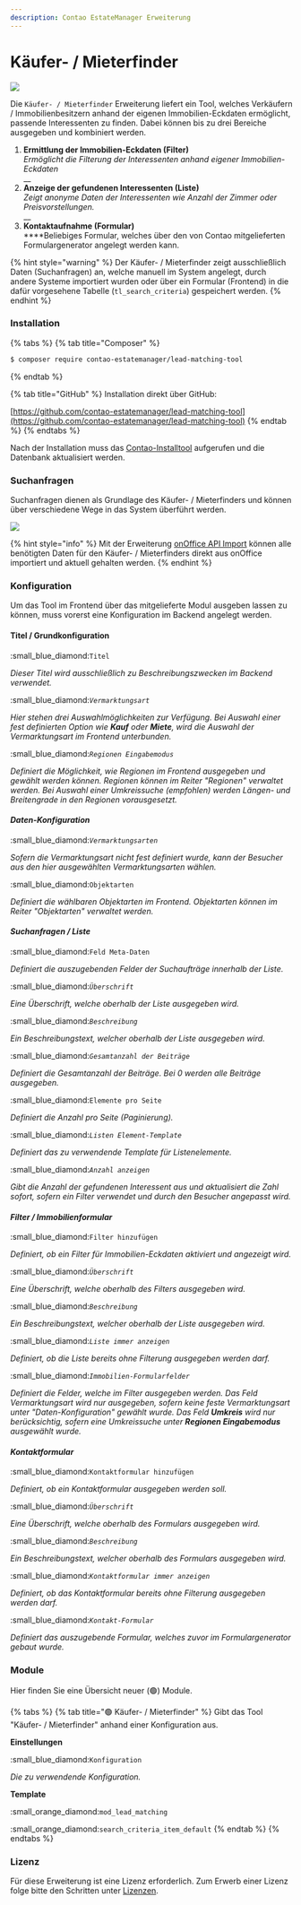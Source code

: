 ```yaml
---
description: Contao EstateManager Erweiterung
---
```


# Käufer- / Mieterfinder

![](../../.gitbook/assets/produktbild\_kaeufer-mieterfinder\_github.jpg)

Die `Käufer- / Mieterfinder` Erweiterung liefert ein Tool, welches Verkäufern / Immobilienbesitzern anhand der eigenen Immobilien-Eckdaten ermöglicht, passende Interessenten zu finden. Dabei können bis zu drei Bereiche ausgegeben und kombiniert werden.&#x20;

1. **Ermittlung der Immobilien-Eckdaten (Filter)**\
   _Ermöglicht die Filterung der Interessenten anhand eigener Immobilien-Eckdaten_\
   __
2. **Anzeige der gefundenen Interessenten (Liste)**\
   _Zeigt anonyme Daten der Interessenten wie Anzahl der Zimmer oder Preisvorstellungen._\
   __
3. **Kontaktaufnahme (Formular)**\
   ****Beliebiges Formular, welches über den von Contao mitgelieferten Formulargenerator angelegt werden kann.

{% hint style="warning" %}
Der Käufer- / Mieterfinder zeigt ausschließlich Daten (Suchanfragen) an, welche manuell im System angelegt, durch andere Systeme importiert wurden oder über ein Formular (Frontend) in die dafür vorgesehene Tabelle (`tl_search_criteria`) gespeichert werden.
{% endhint %}

### Installation

{% tabs %}
{% tab title="Composer" %}
```bash
$ composer require contao-estatemanager/lead-matching-tool
```
{% endtab %}

{% tab title="GitHub" %}
Installation direkt über GitHub:

[https://github.com/contao-estatemanager/lead-matching-tool](https://github.com/contao-estatemanager/lead-matching-tool)
{% endtab %}
{% endtabs %}

Nach der Installation muss das [Contao-Installtool](https://docs.contao.org/manual/de/installation/contao-installtool/) aufgerufen und die Datenbank aktualisiert werden.&#x20;

### Suchanfragen

Suchanfragen dienen als Grundlage des Käufer- / Mieterfinders und können über verschiedene Wege in das System überführt werden.

![](../../.gitbook/assets/grafik-onoffice-import.svg)

{% hint style="info" %}
Mit der Erweiterung [onOffice API Import](onoffice-api-import.md) können alle benötigten Daten für den Käufer- / Mieterfinders direkt aus onOffice importiert und aktuell gehalten werden.
{% endhint %}

### Konfiguration

Um das Tool im Frontend über das mitgelieferte Modul ausgeben lassen zu können, muss vorerst eine Konfiguration im Backend angelegt werden.

#### Titel / Grundkonfiguration

:small\_blue\_diamond:`Titel`

_Dieser Titel wird ausschließlich zu Beschreibungszwecken im  Backend verwendet._

:small\_blue\_diamond:_`Vermarktungsart`_

_Hier stehen drei Auswahlmöglichkeiten zur Verfügung. Bei Auswahl einer fest definierten Option wie **Kauf** oder **Miete**, wird die Auswahl der Vermarktungsart im Frontend unterbunden._

:small\_blue\_diamond:_`Regionen Eingabemodus`_

_Definiert die Möglichkeit, wie Regionen im Frontend ausgegeben und gewählt werden können. Regionen können im Reiter "Regionen" verwaltet werden. Bei Auswahl einer Umkreissuche (empfohlen) werden Längen- und Breitengrade in den Regionen vorausgesetzt._

#### _Daten-Konfiguration_

:small\_blue\_diamond:_`Vermarktungsarten`_

_Sofern die Vermarktungsart nicht fest definiert wurde, kann der Besucher aus den hier ausgewählten Vermarktungsarten wählen._

:small\_blue\_diamond:`Objektarten`

_Definiert die wählbaren Objektarten im Frontend. Objektarten können im Reiter "Objektarten" verwaltet werden._

#### _Suchanfragen / Liste_

:small\_blue\_diamond:`Feld Meta-Daten`

_Definiert die auszugebenden Felder der Suchaufträge innerhalb der Liste._

:small\_blue\_diamond:_`Überschrift`_

_Eine Überschrift, welche oberhalb der Liste ausgegeben wird._

:small\_blue\_diamond:_`Beschreibung`_

_Ein Beschreibungstext, welcher oberhalb der Liste ausgegeben wird._

:small\_blue\_diamond:_`Gesamtanzahl der Beiträge`_

_Definiert die Gesamtanzahl der Beiträge. Bei 0 werden alle Beiträge ausgegeben._

:small\_blue\_diamond:`Elemente pro Seite`

_Definiert die Anzahl pro Seite (Paginierung)._

:small\_blue\_diamond:_`Listen Element-Template`_

_Definiert das zu verwendende Template für Listenelemente._

:small\_blue\_diamond:_`Anzahl anzeigen`_

_Gibt die Anzahl der gefundenen Interessent aus und aktualisiert die Zahl sofort, sofern ein Filter verwendet und durch den Besucher angepasst wird._

#### _Filter / Immobilienformular_

:small\_blue\_diamond:`Filter hinzufügen`

_Definiert, ob ein Filter für Immobilien-Eckdaten aktiviert und angezeigt wird._

:small\_blue\_diamond:_`Überschrift`_

_Eine Überschrift, welche oberhalb des Filters ausgegeben wird._

:small\_blue\_diamond:_`Beschreibung`_

_Ein Beschreibungstext, welcher oberhalb der Liste ausgegeben wird._

:small\_blue\_diamond:_`Liste immer anzeigen`_

_Definiert, ob die Liste bereits ohne Filterung ausgegeben werden darf._

:small\_blue\_diamond:_`Immobilien-Formularfelder`_

_Definiert die Felder, welche im Filter ausgegeben werden. Das Feld Vermarktungsart wird nur ausgegeben, sofern keine feste Vermarktungsart unter "Daten-Konfiguration" gewählt wurde. Das Feld **Umkreis** wird nur berücksichtig, sofern eine Umkreissuche unter **Regionen Eingabemodus** ausgewählt wurde._

#### _Kontaktformular_

:small\_blue\_diamond:`Kontaktformular hinzufügen`

_Definiert, ob ein Kontaktformular ausgegeben werden soll._

:small\_blue\_diamond:_`Überschrift`_

_Eine Überschrift, welche oberhalb des Formulars ausgegeben wird._

:small\_blue\_diamond:_`Beschreibung`_

_Ein Beschreibungstext, welcher oberhalb des Formulars ausgegeben wird._

:small\_blue\_diamond:_`Kontaktformular immer anzeigen`_

_Definiert, ob das Kontaktformular bereits ohne Filterung ausgegeben werden darf._

:small\_blue\_diamond:_`Kontakt-Formular`_

_Definiert das auszugebende Formular, welches zuvor im Formulargenerator gebaut wurde._

### Module

Hier finden Sie eine Übersicht neuer (🟢) Module.

{% tabs %}
{% tab title="🟢 Käufer- / Mieterfinder" %}
Gibt das Tool "Käufer- / Mieterfinder" anhand einer Konfiguration aus.

**Einstellungen**

:small\_blue\_diamond:`Konfiguration`

_Die zu verwendende Konfiguration._

**Template**

:small\_orange\_diamond:`mod_lead_matching`

:small\_orange\_diamond:`search_criteria_item_default`
{% endtab %}
{% endtabs %}

### Lizenz

Für diese Erweiterung ist eine Lizenz erforderlich. Zum Erwerb einer Lizenz folge bitte den Schritten unter [Lizenzen](../lizenzen.md).

